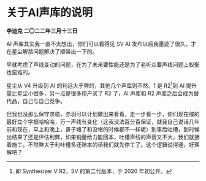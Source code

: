 # 关于AI声库的说明
**李迪克	二〇二二年三月十三日**

AI 声库其实我一直不太想出，你们可以看得见 SV AI 发布以后我墨迹了很久，才在星尘解禁问题解决了顺带出一下的。

早就考虑了声线变动的问题，在为了未来要性能还是为了老听众要声线问题上权衡也蛮难的。

星尘从 V4 升级到 AI 的利远大于弊的，其他几个声库则不然。1 是 R2[^1]到 AI 提升量比星尘小很多，另一点是很多用户买了 R2 了，AI 声库和 R2 声库之后会成为替代品，自己与自己竞争。

但我也没那么保守求稳，赤羽可以计划做出来看看，走一步看一步，你们现在催的最好立个字据哈哈哈，万一声线有变化（这我没法百分百保证，就我自己说话几年前和现在，早上和晚上，鼻子堵了和没堵的时候都不一样呢）别事后吐槽，到时候出结果了还是评估利弊，如果销量给力能回本，吐槽声线的声音又不大，我们就接着施工，不然弊大于利吐槽多还赔本的话我们就先停工了。这个逻辑说得通，好理解吧？

[^1]: 即 Synthesizer V R2，SV 的第二代版本，于 2020 年初公开。
